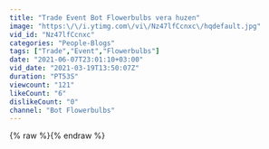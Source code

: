 ```yaml
---
title: "Trade Event Bot Flowerbulbs vera huzen"
image: "https:\/\/i.ytimg.com\/vi\/Nz47lfCcnxc\/hqdefault.jpg"
vid_id: "Nz47lfCcnxc"
categories: "People-Blogs"
tags: ["Trade","Event","Flowerbulbs"]
date: "2021-06-07T23:01:10+03:00"
vid_date: "2021-03-19T13:50:07Z"
duration: "PT53S"
viewcount: "121"
likeCount: "6"
dislikeCount: "0"
channel: "Bot Flowerbulbs"
---
```

{% raw %}{% endraw %}
